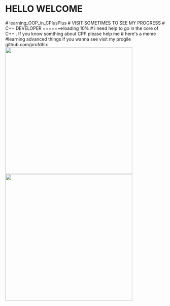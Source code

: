 <h1>HELLO WELCOME</h1>
# learning_OOP_in_CPlusPlus
# VISIT SOMETIMES TO SEE MY PROGRESS
# C++ DEVELOPER =======>loading 10% 
# i need help to go in the core of C++ . If you know somthing about CPP please help me 
# here's a meme
#learning advanced things if you wanna see visit my progile
github.com/profdhlx
<img src='https://i.redd.it/w62g1tovijh21.jpg' style="height: 400px;"/>
<img src='https://programmerhumor.io/wp-content/uploads/2023/09/programmerhumor-io-python-memes-backend-memes-b6676b82f0fe5e2-608x618.jpg' style="height: 400px;"/>